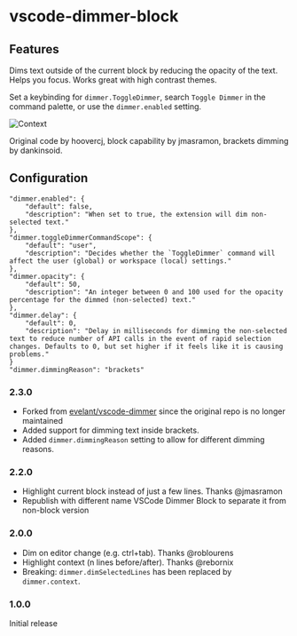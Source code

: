 # vscode-dimmer-block

## Features

Dims text outside of the current block by reducing the opacity of the text. Helps you focus. Works great with high contrast themes.

Set a keybinding for `dimmer.ToggleDimmer`, search `Toggle Dimmer` in the command palette, or use the `dimmer.enabled` setting.

![Context](images/context.gif)

Original code by hoovercj, block capability by jmasramon, brackets dimming by dankinsoid.

## Configuration

```
"dimmer.enabled": {
    "default": false,
    "description": "When set to true, the extension will dim non-selected text."
},
"dimmer.toggleDimmerCommandScope": {
    "default": "user",
    "description": "Decides whether the `ToggleDimmer` command will affect the user (global) or workspace (local) settings."
},
"dimmer.opacity": {
    "default": 50,
    "description": "An integer between 0 and 100 used for the opacity percentage for the dimmed (non-selected) text."
},
"dimmer.delay": {
    "default": 0,
    "description": "Delay in milliseconds for dimming the non-selected text to reduce number of API calls in the event of rapid selection changes. Defaults to 0, but set higher if it feels like it is causing problems."
}
"dimmer.dimmingReason": "brackets"
```

### 2.3.0
- Forked from [evelant/vscode-dimmer](https://github.com/evelant/vscode-dimmer) since the original repo is no longer maintained
- Added support for dimming text inside brackets.
- Added `dimmer.dimmingReason` setting to allow for different dimming reasons.

### 2.2.0

- Highlight current block instead of just a few lines. Thanks @jmasramon
- Republish with different name VSCode Dimmer Block to separate it from non-block version

### 2.0.0

- Dim on editor change (e.g. ctrl+tab). Thanks @roblourens
- Highlight context (n lines before/after). Thanks @rebornix
- Breaking: `dimmer.dimSelectedLines` has been replaced by `dimmer.context`.

### 1.0.0

Initial release
